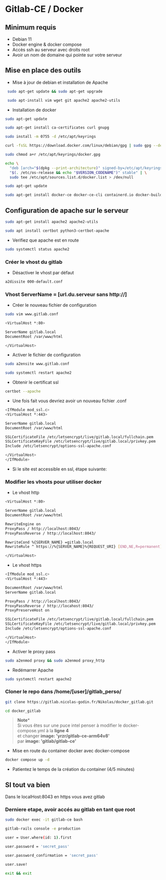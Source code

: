 # Gitlab-CE / Docker



## Minimum requis

* Debian 11
* Docker engine & docker compose 
* Accès ssh au serveur avec droits root 
* Avoir un nom de domaine qui pointe sur votre serveur

## Mise en place des outils 
* Mise à jour de debian et installation de Apache


```bash
 sudo apt-get update && sudo apt-get upgrade
```
```bash
 sudo apt-install vim wget git apache2 apache2-utils 
```

* Installation de docker 

```bash
sudo apt-get update
```
```bash
sudo apt-get install ca-certificates curl gnupg
```

```bash
sudo install -m 0755 -d /etc/apt/keyrings
```
```bash
curl -fsSL https://download.docker.com/linux/debian/gpg | sudo gpg --dearmor -o /etc/apt/keyrings/docker.gpg
```
```bash
sudo chmod a+r /etc/apt/keyrings/docker.gpg
```

```bash
echo \
  "deb [arch="$(dpkg --print-architecture)" signed-by=/etc/apt/keyrings/docker.gpg] https://download.docker.com/linux/debian \
  "$(. /etc/os-release && echo "$VERSION_CODENAME")" stable" | \
  sudo tee /etc/apt/sources.list.d/docker.list > /dev/null
```

```bash
sudo apt-get update
```

```bash
sudo apt-get install docker-ce docker-ce-cli containerd.io docker-buildx-plugin docker-compose-plugin
```
## Configuration de apache sur le serveur

```bash 
sudo apt-get install apache2 apache2-utils
```
```bash
sudo apt install certbot python3-certbot-apache
```
* Verifiez que apache est en route

```bash
sudo systemctl status apache2
```

### Créer le vhost du gitlab
* Désactiver le vhost par défaut
```bash
a2dissite 000-default.conf
```

### Vhost ServerName =  [url.du.serveur sans http://]

* Créer le nouveau fichier de configuration

```bash
sudo vim www.gitlab.conf
```
```bash
<VirtualHost *:80>

ServerName gitlab.local
DocumentRoot /var/www/html

</VirtualHost>
```

* Activer le fichier de configuration

```bash
sudo a2ensite www.gitlab.conf 
```
```bash
sudo systemctl restart apache2
```
* Obtenir le certificat ssl

```bash
certbot --apache
```
* Une fois fait vous devriez avoir un nouveau fichier .conf

```bash
<IfModule mod_ssl.c>
<VirtualHost *:443>

ServerName gitlab.local
DocumentRoot /var/www/html

SSLCertificateFile /etc/letsencrypt/live/gitlab.local/fullchain.pem
SSLCertificateKeyFile /etc/letsencrypt/live/gitlab.local/privkey.pem
Include /etc/letsencrypt/options-ssl-apache.conf

</VirtualHost>
</IfModule>
```
* Si le site est accessible en ssl, étape suivante: 

### Modifier les vhosts pour utiliser docker
* Le vhost http 
```bash
<VirtualHost *:80>

ServerName gitlab.local
DocumentRoot /var/www/html

RewriteEngine on
ProxyPass / http://localhost:8043/
ProxyPassReverse / http://localhost:8043/

RewriteCond %{SERVER_NAME} =gitlab.local
RewriteRule ^ https://%{SERVER_NAME}%{REQUEST_URI} [END,NE,R=permanent]

</VirtualHost>
```
* Le vhost https
```bash
<IfModule mod_ssl.c>
<VirtualHost *:443>

DocumentRoot /var/www/html
ServerName gitlab.local

ProxyPass / http://localhost:8043/
ProxyPassReverse / http://locahost:8043/
ProxyPreserveHost on

SSLCertificateFile /etc/letsencrypt/live/gitlab.local/fullchain.pem
SSLCertificateKeyFile /etc/letsencrypt/live/gitlab.local/privkey.pem
Include /etc/letsencrypt/options-ssl-apache.conf

</VirtualHost>
</IfModule>
```
* Activer le proxy pass
```bash
sudo a2enmod proxy && sudo a2enmod proxy_http
```
* Redémarrer Apache
```bash
sudo systemctl restart apache2
```
### Cloner le repo dans /home/[user]/gitlab_perso/

```bash
git clone https://gitlab.nicolas-godin.fr/Nikolas/docker_gitlab.git
```
```bash
cd docker_gitlab
```
> **Note*** <br>
> Si vous êtes sur une puce intel penser à modifier le docker-compose.yml à la **ligne 4** <br>
> et changer **image: 'yrzr/gitlab-ce-arm64v8'** <br> 
> par **image: 'gitlab/gitlab-ce'**
* Mise en route du container docker avec docker-compose
```bash
docker compose up -d
```
* Patientez le temps de la création du container (4/5 minutes)
## SI tout va bien 

Dans le localHost:8043 en https vous avez gitlab

### Derniere etape, avoir accés au gitlab en tant que root 
```bash
sudo docker exec -it gitlab-ce bash 
```
```bash
gitlab-rails console -e production
```
```bash
user = User.where(id: 1).first
```
```bash
user.password = 'secret_pass'
```
```bash
user.password_confirmation = 'secret_pass'
```
```bash
user.save!
```
```bash
exit && exit
```
